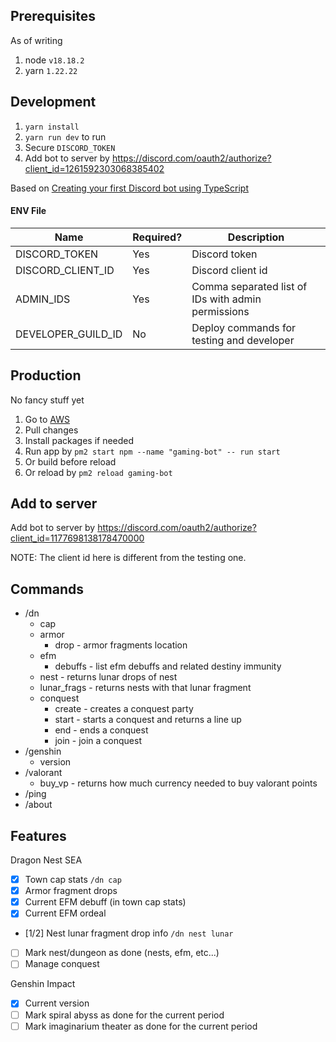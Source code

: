## Prerequisites

As of writing

1. node `v18.18.2`
2. yarn `1.22.22`

## Development

1. `yarn install`
2. `yarn run dev` to run
3. Secure `DISCORD_TOKEN`
4. Add bot to server by https://discord.com/oauth2/authorize?client_id=1261592303068385402

Based on [Creating your first Discord bot using TypeScript](https://dev.to/fellipeutaka/creating-your-first-discord-bot-using-typescript-1eh6)

#### ENV File

| Name               | Required? | Description                                        |
| ------------------ | --------- | -------------------------------------------------- |
| DISCORD_TOKEN      | Yes       | Discord token                                      |
| DISCORD_CLIENT_ID  | Yes       | Discord client id                                  |
| ADMIN_IDS          | Yes       | Comma separated list of IDs with admin permissions |
| DEVELOPER_GUILD_ID | No        | Deploy commands for testing and developer          |

## Production

No fancy stuff yet

1. Go to [AWS](us-east-2.console.aws.amazon.com)
2. Pull changes
3. Install packages if needed
4. Run app by `pm2 start npm --name "gaming-bot" -- run start`
5. Or build before reload
6. Or reload by `pm2 reload gaming-bot`

## Add to server

Add bot to server by https://discord.com/oauth2/authorize?client_id=1177698138178470000

NOTE: The client id here is different from the testing one.

## Commands

- /dn
  - cap
  - armor
    - drop - armor fragments location
  - efm
    - debuffs - list efm debuffs and related destiny immunity
  - nest - returns lunar drops of nest
  - lunar_frags - returns nests with that lunar fragment
  - conquest
    - create - creates a conquest party
    - start - starts a conquest and returns a line up
    - end - ends a conquest
    - join - join a conquest
- /genshin
  - version
- /valorant
  - buy_vp - returns how much currency needed to buy valorant points
- /ping
- /about

## Features

Dragon Nest SEA

- [x] Town cap stats `/dn cap`
- [x] Armor fragment drops
- [x] Current EFM debuff (in town cap stats)
- [x] Current EFM ordeal
- [1/2] Nest lunar fragment drop info `/dn nest lunar`
- [ ] Mark nest/dungeon as done (nests, efm, etc...)
- [ ] Manage conquest

Genshin Impact

- [x] Current version
- [ ] Mark spiral abyss as done for the current period
- [ ] Mark imaginarium theater as done for the current period
